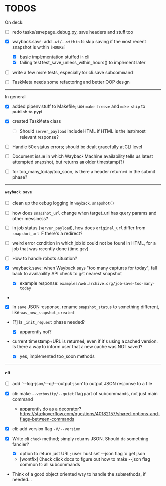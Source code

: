 
# TODOS




On deck:
- [ ] redo tasks/savepage_debug.py, save headers and stuff too

- [X] wayback.save: add `-wt/--within` to skip saving if the most recent snapshot is within `[HOURS]`
    - [x] basic implementation stuffed in cli
    - [x] failing test test_save_unless_within_hours() to implement later

- [ ] write a few more tests, especially for cli.save subcommand
- [ ] TaskMeta needs some refactoring and better OOP design

----------------------------------

In general

- [X] added pipenv stuff to Makefile; use `make freeze` and `make ship` to publish to pypi
- [X] created TaskMeta class
    - [ ] Should `server_payload` include HTML if HTML is the last/most relevant response?
- [ ] Handle 50x status errors; should be dealt gracefully at CLI level
- [ ] Document issue in which Wayback Machine availability tells us latest attempted snapshot, but returns an older timestamp(?)
- [ ] for too_many_today/too_soon, is there a header returned in the submit phase?




----------------------------------
#### `wayback save`


- [ ] clean up the debug logging in `wayback.snapshot()`
- [ ] how does `snapshot_url` change when target_url has query params and other messiness?
- [ ] in job status (`server_payload`), how does `original_url` differ from `snapshot_url` IF there's a redirect?
- [ ] weird error condition in which job id could not be found in HTML, for a job that was recently done (time.gov)
- [ ] How to handle robots situation?


- [X] wayback.save: when Wayback says "too many captures for today", fall back to availability API check to get nearest snapshot
    - [X] example response: `examples/web.archive.org/job-save-too-many-today`


- 
- [X] In `save` JSON response, rename `snapshot_status` to something different, like `was_new_snapshot_created`
- [?] is `_init_request` phase needed?
    - [X] apparently not?


- current timestamp+URL is returned, even if it's using a cached version. Is there a way to inform user that a new cache was NOT saved?
    - [X] yes, implemented too_soon methods



----------------------------------
#### cli


- [ ] add '--log-json/--oj/--output-json' to output JSON response to a file
- [X] cli: make `--verbosity/--quiet` flag part of subcommands, not just main command
    - apparently do as a decorator? https://stackoverflow.com/questions/40182157/shared-options-and-flags-between-commands
- [X] cli: add version flag `-V/--version`
    
- [x] Write cli `check` method; simply returns JSON. Should do something fancier?
    - [x] option to return just URL; user must set --json flag to get json
    - [wontfix] Check click docs to figure out how to make --json flag common to all subcommands

- Think of a good object oriented way to handle the submethods, if needed...
